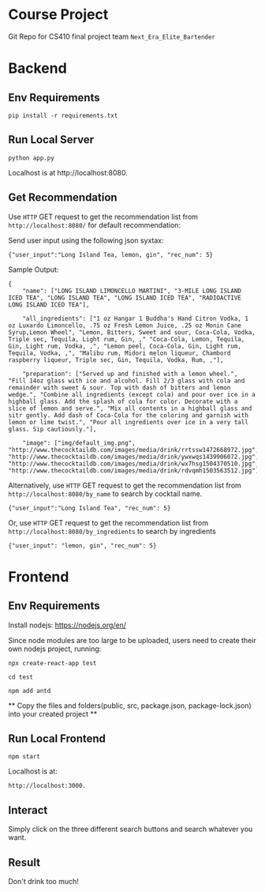 # Course Project

Git Repo for CS410 final project team `Next_Era_Elite_Bartender`

# Backend

## Env Requirements

```
pip install -r requirements.txt
```

## Run Local Server
```
python app.py
```

Localhost is at http://localhost:8080.

## Get Recommendation

Use ```HTTP``` GET request to get the recommendation list from ```http://localhost:8080/``` for default recommendation:

Send user input using the following json syxtax:
```
{"user_input":"Long Island Tea, lemon, gin", "rec_num": 5}
```

Sample Output:

```
{
    "name": ["LONG ISLAND LIMONCELLO MARTINI", "3-MILE LONG ISLAND ICED TEA", "LONG ISLAND TEA", "LONG ISLAND ICED TEA", "RADIOACTIVE LONG ISLAND ICED TEA"], 

    "all_ingredients": ["1 oz Hangar 1 Buddha's Hand Citron Vodka, 1 oz Luxardo Limoncello, .75 oz Fresh Lemon Juice, .25 oz Monin Cane Syrup,Lemon Wheel", "Lemon, Bitters, Sweet and sour, Coca-Cola, Vodka, Triple sec, Tequila, Light rum, Gin, ," "Coca-Cola, Lemon, Tequila, Gin, Light rum, Vodka, ,", "Lemon peel, Coca-Cola, Gin, Light rum, Tequila, Vodka, ,", "Malibu rum, Midori melon liqueur, Chambord raspberry liqueur, Triple sec, Gin, Tequila, Vodka, Rum, ,"], 
    
    "preparation": ["Served up and finished with a lemon wheel.", "Fill 14oz glass with ice and alcohol. Fill 2/3 glass with cola and remainder with sweet & sour. Top with dash of bitters and lemon wedge.", "Combine all ingredients (except cola) and pour over ice in a highball glass. Add the splash of cola for color. Decorate with a slice of lemon and serve.", "Mix all contents in a highball glass and sitr gently. Add dash of Coca-Cola for the coloring and garnish with lemon or lime twist.", "Pour all ingredients over ice in a very tall glass. Sip cautiously."],

    "image": ["img/default_img.png", "http://www.thecocktaildb.com/images/media/drink/rrtssw1472668972.jpg", "http://www.thecocktaildb.com/images/media/drink/ywxwqs1439906072.jpg", "http://www.thecocktaildb.com/images/media/drink/wx7hsg1504370510.jpg", "http://www.thecocktaildb.com/images/media/drink/rdvqmh1503563512.jpg"]}
```

Alternatively, use ```HTTP``` GET request to get the recommendation list from ```http://localhost:8080/by_name``` to search by cocktail name. 
```
{"user_input":"Long Island Tea", "rec_num": 5}
```

Or, use ```HTTP``` GET request to get the recommendation list from ```http://localhost:8080/by_ingredients``` to search by ingredients
```
{"user_input": "lemon, gin", "rec_num": 5}
```

# Frontend 

## Env Requirements
Install nodejs: https://nodejs.org/en/

Since node modules are too large to be uploaded, users need to create their own nodejs project, running:
```
npx create-react-app test
```
```
cd test
```
```
npm add antd
```

** Copy the files and folders(public, src, package.json, package-lock.json) into your created project **

## Run Local Frontend
```
npm start
```
Localhost is at:
```
http://localhost:3000.
```

## Interact
Simply click on the three different search buttons and search whatever you want.

## Result
Don't drink too much!